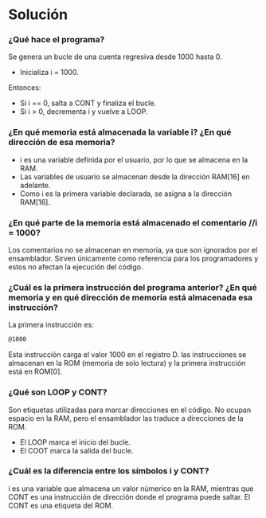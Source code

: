 # Solución

### ¿Qué hace el programa?

Se genera un bucle de una cuenta regresiva desde 1000 hasta 0.

- Inicializa i = 1000.

Entonces:

- Si i == 0, salta a CONT y finaliza el bucle.
- Si i > 0, decrementa i y vuelve a LOOP.

### ¿En qué memoria está almacenada la variable i? ¿En qué dirección de esa memoria?

- i es una variable definida por el usuario, por lo que se almacena en la RAM.
- Las variables de usuario se almacenan desde la dirección RAM[16] en adelante.
- Como i es la primera variable declarada, se asigna a la dirección RAM[16].

### ¿En qué parte de la memoria está almacenado el comentario //i = 1000?

Los comentarios no se almacenan en memoria, ya que son ignorados por el ensamblador. Sirven únicamente como referencia para los programadores y estos no afectan la ejecución del código.

### ¿Cuál es la primera instrucción del programa anterior? ¿En qué memoria y en qué dirección de memoria está almacenada esa instrucción?

La primera instrucción es:
```asm
@1000
```

Esta instrucción carga el valor 1000 en el registro D. las instrucciones se almacenan en la ROM (memoria de solo lectura) y la primera instrucción está en ROM[0].

### ¿Qué son LOOP y CONT?

Son etiquetas utilizadas para marcar direcciones en el código. No ocupan espacio en la RAM, pero el ensamblador las traduce a direcciones de la ROM.

- El LOOP marca el inicio del bucle.
- El COOT marca la salida del bucle.

### ¿Cuál es la diferencia entre los símbolos i y CONT?

i es una variable que almacena un valor númerico en la RAM, mientras que CONT es una instrucción de dirección donde el programa puede saltar. El CONT es una etiqueta del ROM.

